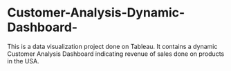 # Customer-Analysis-Dynamic-Dashboard-
This is a data visualization project done on Tableau. It contains a dynamic Customer Analysis Dashboard indicating revenue of sales done on products in the USA.

